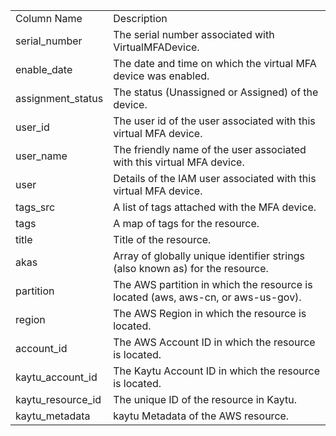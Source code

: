 <table>
	<tr><td>Column Name</td><td>Description</td></tr>
	<tr><td>serial_number</td><td>The serial number associated with VirtualMFADevice.</td></tr>
	<tr><td>enable_date</td><td>The date and time on which the virtual MFA device was enabled.</td></tr>
	<tr><td>assignment_status</td><td>The status (Unassigned or Assigned) of the device.</td></tr>
	<tr><td>user_id</td><td>The user id of the user associated with this virtual MFA device.</td></tr>
	<tr><td>user_name</td><td>The friendly name of the user associated with this virtual MFA device.</td></tr>
	<tr><td>user</td><td>Details of the IAM user associated with this virtual MFA device.</td></tr>
	<tr><td>tags_src</td><td>A list of tags attached with the MFA device.</td></tr>
	<tr><td>tags</td><td>A map of tags for the resource.</td></tr>
	<tr><td>title</td><td>Title of the resource.</td></tr>
	<tr><td>akas</td><td>Array of globally unique identifier strings (also known as) for the resource.</td></tr>
	<tr><td>partition</td><td>The AWS partition in which the resource is located (aws, aws-cn, or aws-us-gov).</td></tr>
	<tr><td>region</td><td>The AWS Region in which the resource is located.</td></tr>
	<tr><td>account_id</td><td>The AWS Account ID in which the resource is located.</td></tr>
	<tr><td>kaytu_account_id</td><td>The Kaytu Account ID in which the resource is located.</td></tr>
	<tr><td>kaytu_resource_id</td><td>The unique ID of the resource in Kaytu.</td></tr>
	<tr><td>kaytu_metadata</td><td>kaytu Metadata of the AWS resource.</td></tr>
</table>